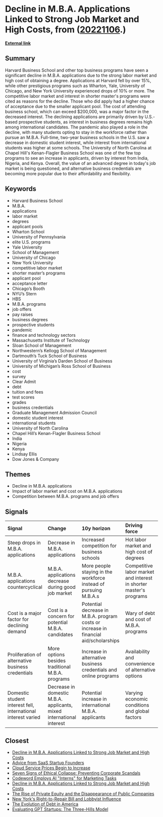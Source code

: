 # __Decline in M.B.A. Applications Linked to Strong Job Market and High Costs__, from ([20221106](https://kghosh.substack.com/p/20221106).)

__[External link](https://www.wsj.com/articles/the-hot-job-market-is-a-problem-for-harvard-wharton-other-top-m-b-a-programs-11664888678)__



## Summary

Harvard Business School and other top business programs have seen a significant decline in M.B.A. applications due to the strong labor market and high cost of obtaining a degree. Applications at Harvard fell by over 15%, while other prestigious programs such as Wharton, Yale, University of Chicago, and New York University experienced drops of 10% or more. The competitive labor market and interest in shorter master's programs were cited as reasons for the decline. Those who did apply had a higher chance of acceptance due to the smaller applicant pool. The cost of attending business school, which can exceed $200,000, was a major factor in the decreased interest. The declining applications are primarily driven by U.S.-based prospective students, as interest in business degrees remains high among international candidates. The pandemic also played a role in the decline, with many students opting to stay in the workforce rather than pursue an M.B.A. Full-time, two-year business schools in the U.S. saw a decrease in domestic student interest, while interest from international students was higher at some schools. The University of North Carolina at Chapel Hill's Kenan-Flagler Business School was one of the few top programs to see an increase in applicants, driven by interest from India, Nigeria, and Kenya. Overall, the value of an advanced degree in today's job market is being questioned, and alternative business credentials are becoming more popular due to their affordability and flexibility.

## Keywords

* Harvard Business School
* M.B.A.
* applications
* labor market
* degrees
* applicant pools
* Wharton School
* University of Pennsylvania
* elite U.S. programs
* Yale University
* School of Management
* University of Chicago
* New York University
* competitive labor market
* shorter master’s programs
* applicant pool
* acceptance letter
* Chicago’s Booth
* NYU’s Stern
* HBS
* M.B.A. programs
* job offers
* pay raises
* business degrees
* prospective students
* pandemic
* finance and technology sectors
* Massachusetts Institute of Technology
* Sloan School of Management
* Northwestern’s Kellogg School of Management
* Dartmouth’s Tuck School of Business
* University of Virginia’s Darden School of Business
* University of Michigan’s Ross School of Business
* cost
* survey
* Clear Admit
* debt
* tuition and fees
* test scores
* grades
* business credentials
* Graduate Management Admission Council
* domestic student interest
* international students
* University of North Carolina
* Chapel Hill’s Kenan-Flagler Business School
* India
* Nigeria
* Kenya
* Lindsay Ellis
* Dow Jones & Company

## Themes

* Decline in M.B.A. applications
* Impact of labor market and cost on M.B.A. applications
* Competition between M.B.A. programs and job offers

## Signals

| Signal                                                        | Change                                                               | 10y horizon                                                                          | Driving force                                                      |
|:--------------------------------------------------------------|:---------------------------------------------------------------------|:-------------------------------------------------------------------------------------|:-------------------------------------------------------------------|
| Steep drops in M.B.A. applications                            | Decrease in M.B.A. applications                                      | Increased competition for business schools                                           | Hot labor market and high cost of degrees                          |
| M.B.A. applications countercyclical                           | M.B.A. applications decrease during good job market                  | More people staying in the workforce instead of pursuing M.B.A.s                     | Competitive labor market and interest in shorter master's programs |
| Cost is a major factor for declining demand                   | Cost is a concern for potential M.B.A. candidates                    | Potential decrease in M.B.A. program costs or increase in financial aid/scholarships | Wary of debt and cost of M.B.A. programs                           |
| Proliferation of alternative business credentials             | More options besides traditional M.B.A. programs                     | Increase in alternative business credentials and online programs                     | Availability and convenience of alternative options                |
| Domestic student interest fell, international interest varied | Decrease in domestic M.B.A. applicants, mixed international interest | Potential increase in international M.B.A. applicants                                | Varying economic conditions and global factors                     |

## Closest

* [Decline in M.B.A. Applications Linked to Strong Job Market and High Costs](741fe3c74904ed78f07285a0a13f87f7)
* [Advice from SaaS Startup Founders](794d2271367c23dcb630df18c87c1582)
* [Cloud Service Prices Begin to Increase](7741be218ebd9775f72342aa31da2a39)
* [Seven Signs of Ethical Collapse: Preventing Corporate Scandals](45854362019860740951c83df1c7122e)
* [Codeword Employs AI "Interns" for Marketing Tasks](5965b7dd732cc0a0062bde87207b0a77)
* [Decline in M.B.A. Applications Linked to Strong Job Market and High Costs](741fe3c74904ed78f07285a0a13f87f7)
* [The Rise of Private Equity and the Disappearance of Public Companies](86944a8ff63c9744c1d3cfb858bae3da)
* [New York's Right-to-Repair Bill and Lobbyist Influence](c43f57be38bbfef16e25047b07cd9d5d)
* [The Evolution of Debt in America](1bada151ef608ff10c639ec228c01f3e)
* [Evaluating GPT Startups: The Three-Hills Model](d1df6602870d6b0ed820af0e9ab76a80)